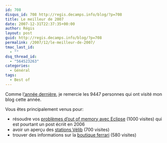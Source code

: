 ```yaml
---
id: 708
disqus_id: 708 http://regis.decamps.info/blog/?p=708
title: Le meilleur de 2007
date: 2007-12-31T22:37:35+00:00
author: Régis
layout: post
guid: http://regis.decamps.info/blog/?p=708
permalink: /2007/12/le-meilleur-de-2007/
tmac_last_id:
  - ""
dsq_thread_id:
  - "564523263"
categories:
  - Général
tags:
  - Best of
---
```

Comme l[&lsquo;année dernière](http://regis.decamps.info/blog/2007/01/bilan-dun-an-de-blog/), je remercie les 9447 personnes qui ont visité mon blog cette année.

Vous êtes principalement venus pour:

  * résoudre vos [problèmes d’out of memory avec Eclipse](http://regis.decamps.info/blog/2006/10/eclipse-out-of-memory-cest-fini/) (1000 visites) qui est pourtant un post écriit en 2006
  * avoir un aperçu des [stations Vélib](http://regis.decamps.info/blog/2007/06/station-velib/) (700 visites)
  * trouver des informations sur la [boutique ferrari](http://regis.decamps.info/blog/2007/10/boutique-ferrari/) (580 visites)
